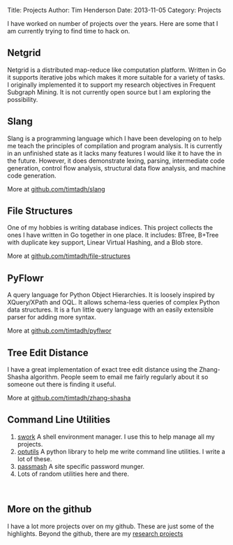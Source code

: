 Title: Projects
Author: Tim Henderson
Date: 2013-11-05
Category: Projects


I have worked on number of projects over the years. Here are some that I am
currently trying to find time to hack on.


## Netgrid

Netgrid is a distributed map-reduce like computation platform. Written in Go it
supports iterative jobs which makes it more suitable for a variety of tasks. I
originally implemented it to support my research objectives in Frequent Subgraph
Mining. It is not currently open source but I am exploring the possibility.


## Slang

Slang is a programming language which I have been developing on to help me
teach the principles of compilation and program analysis. It is currently in an
unfinished state as it lacks many features I would like it to have the in the
future. However, it does demonstrate lexing, parsing, intermediate code
generation, control flow analysis, structural data flow analysis, and machine
code generation.

More at [github.com/timtadh/slang](https://github.com/timtadh/slang)


## File Structures

One of my hobbies is writing database indices. This project collects the ones I
have written in Go together in one place. It includes: BTree, B+Tree with
duplicate key support, Linear Virtual Hashing, and a Blob store.

More at
[github.com/timtadh/file-structures](https://github.com/timtadh/file-structures)


## PyFlowr

A query language for Python Object Hierarchies. It is loosely inspired by
XQuery/XPath and OQL. It allows schema-less queries of complex Python
data structures. It is a fun little query language with an easily extensible
parser for adding more syntax.

More at [github.com/timtadh/pyflwor](http://github.com/timtadh/pyflwor)


## Tree Edit Distance

I have a great implementation of exact tree edit distance using the
Zhang-Shasha algorithm. People seem to email me fairly regularly about it so
someone out there is finding it useful.

More at
[github.com/timtadh/zhang-shasha](https://github.com/timtadh/zhang-shasha)


## Command Line Utilities

1. [swork](https://github.com/timtadh/swork) A shell environment manager. I use
   this to help manage all my projects.
2. [optutils](https://github.com/timtadh/optutils) A python library to help me
   write command line utilities. I write a lot of these.
3. [passmash](https://github.com/timtadh/passmash) A site specific password
   munger.
4. Lots of random utilities here and there.

<br>


## More on the github

I have a lot more projects over on my github. These are just some of the
highlights. Beyond the github, there are my
[research projects]({filename}/pages/research.md)

